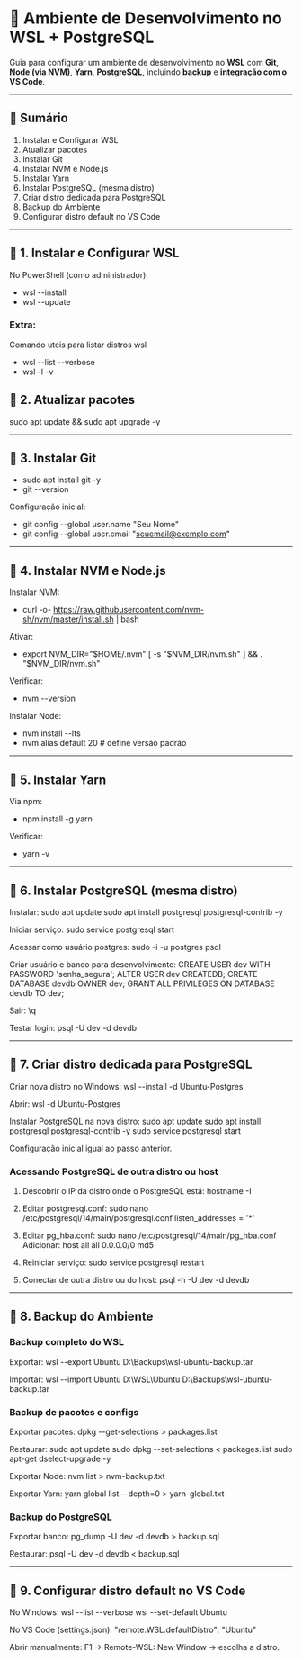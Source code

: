 # 🐧 Ambiente de Desenvolvimento no WSL + PostgreSQL

Guia para configurar um ambiente de desenvolvimento no **WSL** com **Git**, **Node (via NVM)**, **Yarn**, **PostgreSQL**, incluindo **backup** e **integração com o VS Code**.

---

## 📑 Sumário
1. Instalar e Configurar WSL
2. Atualizar pacotes
3. Instalar Git
4. Instalar NVM e Node.js
5. Instalar Yarn
6. Instalar PostgreSQL (mesma distro)
7. Criar distro dedicada para PostgreSQL
8. Backup do Ambiente
9. Configurar distro default no VS Code

---

## 🔹 1. Instalar e Configurar WSL
No PowerShell (como administrador):
*  wsl --install
*  wsl --update

### Extra: 
Comando uteis para listar distros wsl
* wsl --list --verbose
* wsl -l -v

## 🔹 2. Atualizar pacotes
sudo apt update && sudo apt upgrade -y

---

## 🔹 3. Instalar Git
*  sudo apt install git -y
*  git --version

Configuração inicial:
*  git config --global user.name "Seu Nome"
*  git config --global user.email "seuemail@exemplo.com"

---

## 🔹 4. Instalar NVM e Node.js
Instalar NVM:
*  curl -o- https://raw.githubusercontent.com/nvm-sh/nvm/master/install.sh | bash

Ativar:
*  export NVM_DIR="$HOME/.nvm"
[ -s "$NVM_DIR/nvm.sh" ] && \. "$NVM_DIR/nvm.sh"

Verificar:
*  nvm --version

Instalar Node:
*  nvm install --lts
*  nvm alias default 20   # define versão padrão

---

## 🔹 5. Instalar Yarn
Via npm:
*  npm install -g yarn

Verificar:
*  yarn -v

---

## 🔹 6. Instalar PostgreSQL (mesma distro)
Instalar:
sudo apt update
sudo apt install postgresql postgresql-contrib -y

Iniciar serviço:
sudo service postgresql start

Acessar como usuário postgres:
sudo -i -u postgres
psql

Criar usuário e banco para desenvolvimento:
CREATE USER dev WITH PASSWORD 'senha_segura';
ALTER USER dev CREATEDB;
CREATE DATABASE devdb OWNER dev;
GRANT ALL PRIVILEGES ON DATABASE devdb TO dev;

Sair:
\q

Testar login:
psql -U dev -d devdb

---

## 🔹 7. Criar distro dedicada para PostgreSQL
Criar nova distro no Windows:
wsl --install -d Ubuntu-Postgres

Abrir:
wsl -d Ubuntu-Postgres

Instalar PostgreSQL na nova distro:
sudo apt update
sudo apt install postgresql postgresql-contrib -y
sudo service postgresql start

Configuração inicial igual ao passo anterior.

### Acessando PostgreSQL de outra distro ou host
1. Descobrir o IP da distro onde o PostgreSQL está:
hostname -I

2. Editar postgresql.conf:
sudo nano /etc/postgresql/14/main/postgresql.conf
listen_addresses = '*'

3. Editar pg_hba.conf:
sudo nano /etc/postgresql/14/main/pg_hba.conf
Adicionar:
host    all             all             0.0.0.0/0               md5

4. Reiniciar serviço:
sudo service postgresql restart

5. Conectar de outra distro ou do host:
psql -h <IP> -U dev -d devdb

---

## 🔹 8. Backup do Ambiente

### Backup completo do WSL
Exportar:
wsl --export Ubuntu D:\Backups\wsl-ubuntu-backup.tar

Importar:
wsl --import Ubuntu D:\WSL\Ubuntu D:\Backups\wsl-ubuntu-backup.tar

### Backup de pacotes e configs
Exportar pacotes:
dpkg --get-selections > packages.list

Restaurar:
sudo apt update
sudo dpkg --set-selections < packages.list
sudo apt-get dselect-upgrade -y

Exportar Node:
nvm list > nvm-backup.txt

Exportar Yarn:
yarn global list --depth=0 > yarn-global.txt

### Backup do PostgreSQL
Exportar banco:
pg_dump -U dev -d devdb > backup.sql

Restaurar:
psql -U dev -d devdb < backup.sql

---

## 🔹 9. Configurar distro default no VS Code

No Windows:
wsl --list --verbose
wsl --set-default Ubuntu

No VS Code (settings.json):
"remote.WSL.defaultDistro": "Ubuntu"

Abrir manualmente:
F1 → Remote-WSL: New Window → escolha a distro.
